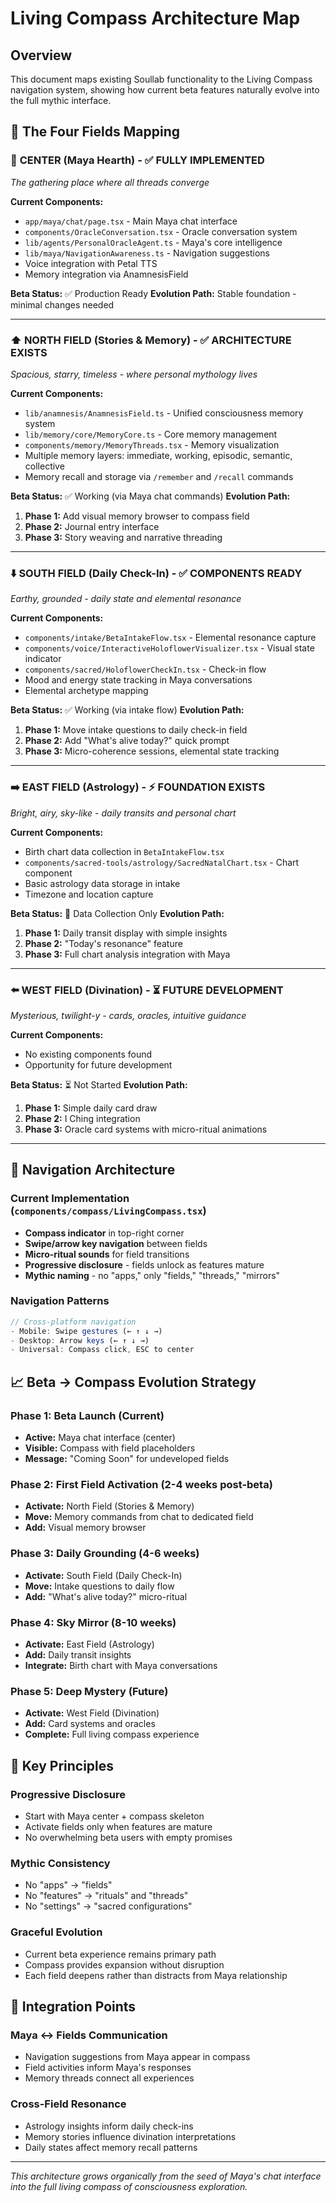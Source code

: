 # Living Compass Architecture Map

## Overview
This document maps existing Soullab functionality to the Living Compass navigation system, showing how current beta features naturally evolve into the full mythic interface.

## 🌟 The Four Fields Mapping

### 🏮 **CENTER (Maya Hearth)** - ✅ FULLY IMPLEMENTED
*The gathering place where all threads converge*

**Current Components:**
- `app/maya/chat/page.tsx` - Main Maya chat interface
- `components/OracleConversation.tsx` - Oracle conversation system  
- `lib/agents/PersonalOracleAgent.ts` - Maya's core intelligence
- `lib/maya/NavigationAwareness.ts` - Navigation suggestions
- Voice integration with Petal TTS
- Memory integration via AnamnesisField

**Beta Status:** ✅ Production Ready
**Evolution Path:** Stable foundation - minimal changes needed

---

### ⬆️ **NORTH FIELD (Stories & Memory)** - ✅ ARCHITECTURE EXISTS
*Spacious, starry, timeless - where personal mythology lives*

**Current Components:**
- `lib/anamnesis/AnamnesisField.ts` - Unified consciousness memory system
- `lib/memory/core/MemoryCore.ts` - Core memory management
- `components/memory/MemoryThreads.tsx` - Memory visualization
- Multiple memory layers: immediate, working, episodic, semantic, collective
- Memory recall and storage via `/remember` and `/recall` commands

**Beta Status:** ✅ Working (via Maya chat commands)
**Evolution Path:** 
1. **Phase 1:** Add visual memory browser to compass field
2. **Phase 2:** Journal entry interface
3. **Phase 3:** Story weaving and narrative threading

---

### ⬇️ **SOUTH FIELD (Daily Check-In)** - ✅ COMPONENTS READY
*Earthy, grounded - daily state and elemental resonance*

**Current Components:**
- `components/intake/BetaIntakeFlow.tsx` - Elemental resonance capture
- `components/voice/InteractiveHoloflowerVisualizer.tsx` - Visual state indicator
- `components/sacred/HoloflowerCheckIn.tsx` - Check-in flow
- Mood and energy state tracking in Maya conversations
- Elemental archetype mapping

**Beta Status:** ✅ Working (via intake flow)
**Evolution Path:**
1. **Phase 1:** Move intake questions to daily check-in field
2. **Phase 2:** Add "What's alive today?" quick prompt
3. **Phase 3:** Micro-coherence sessions, elemental state tracking

---

### ➡️ **EAST FIELD (Astrology)** - ⚡ FOUNDATION EXISTS
*Bright, airy, sky-like - daily transits and personal chart*

**Current Components:**
- Birth chart data collection in `BetaIntakeFlow.tsx`
- `components/sacred-tools/astrology/SacredNatalChart.tsx` - Chart component
- Basic astrology data storage in intake
- Timezone and location capture

**Beta Status:** 🔶 Data Collection Only
**Evolution Path:**
1. **Phase 1:** Daily transit display with simple insights  
2. **Phase 2:** "Today's resonance" feature
3. **Phase 3:** Full chart analysis integration with Maya

---

### ⬅️ **WEST FIELD (Divination)** - ⏳ FUTURE DEVELOPMENT
*Mysterious, twilight-y - cards, oracles, intuitive guidance*

**Current Components:**
- No existing components found
- Opportunity for future development

**Beta Status:** ⏳ Not Started
**Evolution Path:**
1. **Phase 1:** Simple daily card draw
2. **Phase 2:** I Ching integration
3. **Phase 3:** Oracle card systems with micro-ritual animations

---

## 🧭 Navigation Architecture

### Current Implementation (`components/compass/LivingCompass.tsx`)
- **Compass indicator** in top-right corner
- **Swipe/arrow key navigation** between fields
- **Micro-ritual sounds** for field transitions
- **Progressive disclosure** - fields unlock as features mature
- **Mythic naming** - no "apps," only "fields," "threads," "mirrors"

### Navigation Patterns
```typescript
// Cross-platform navigation
- Mobile: Swipe gestures (← ↑ ↓ →)  
- Desktop: Arrow keys (← ↑ ↓ →)
- Universal: Compass click, ESC to center
```

## 📈 Beta → Compass Evolution Strategy

### **Phase 1: Beta Launch** (Current)
- **Active:** Maya chat interface (center)
- **Visible:** Compass with field placeholders
- **Message:** "Coming Soon" for undeveloped fields

### **Phase 2: First Field Activation** (2-4 weeks post-beta)
- **Activate:** North Field (Stories & Memory)
- **Move:** Memory commands from chat to dedicated field
- **Add:** Visual memory browser

### **Phase 3: Daily Grounding** (4-6 weeks)
- **Activate:** South Field (Daily Check-In)
- **Move:** Intake questions to daily flow
- **Add:** "What's alive today?" micro-ritual

### **Phase 4: Sky Mirror** (8-10 weeks)
- **Activate:** East Field (Astrology)
- **Add:** Daily transit insights
- **Integrate:** Birth chart with Maya conversations

### **Phase 5: Deep Mystery** (Future)
- **Activate:** West Field (Divination)
- **Add:** Card systems and oracles
- **Complete:** Full living compass experience

## 🎯 Key Principles

### Progressive Disclosure
- Start with Maya center + compass skeleton
- Activate fields only when features are mature
- No overwhelming beta users with empty promises

### Mythic Consistency  
- No "apps" → "fields"
- No "features" → "rituals" and "threads"
- No "settings" → "sacred configurations"

### Graceful Evolution
- Current beta experience remains primary path
- Compass provides expansion without disruption
- Each field deepens rather than distracts from Maya relationship

## 🔗 Integration Points

### Maya ↔ Fields Communication
- Navigation suggestions from Maya appear in compass
- Field activities inform Maya's responses
- Memory threads connect all experiences

### Cross-Field Resonance
- Astrology insights inform daily check-ins
- Memory stories influence divination interpretations  
- Daily states affect memory recall patterns

---

*This architecture grows organically from the seed of Maya's chat interface into the full living compass of consciousness exploration.*